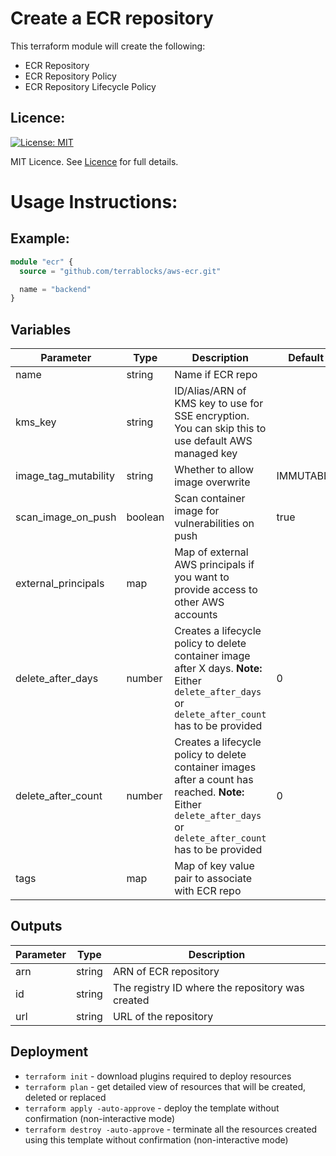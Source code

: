 # Create a ECR repository

This terraform module will create the following:
- ECR Repository
- ECR Repository Policy
- ECR Repository Lifecycle Policy

## Licence:
[![License: MIT](https://img.shields.io/badge/License-MIT-green.svg)](https://opensource.org/licenses/MIT)

MIT Licence. See [Licence](LICENCE) for full details.

# Usage Instructions:
## Example:
```terraform
module "ecr" {
  source = "github.com/terrablocks/aws-ecr.git"

  name = "backend"
}
```

## Variables
| Parameter             | Type    | Description          | Default       | Required |
|-----------------------|---------|----------------------|---------------|----------|
| name                | string  | Name if ECR repo                                                      |              | Y        |
| kms_key         | string  | ID/Alias/ARN of KMS key to use for SSE encryption. You can skip this to use default AWS managed key        |              | N        |
| image_tag_mutability            | string    | Whether to allow image overwrite                                 | IMMUTABLE             | N        |
| scan_image_on_push            | boolean    | Scan container image for vulnerabilities on push                                            | true      | N        |
| external_principals            | map    | Map of external AWS principals if you want to provide access to other AWS accounts                       |              | N        |
| delete_after_days            | number    | Creates a lifecycle policy to delete container image after X days. **Note:** Either `delete_after_days` or `delete_after_count` has to be provided                      | 0             | N        |
| delete_after_count            | number    | Creates a lifecycle policy to delete container images after a count has reached. **Note:** Either `delete_after_days` or `delete_after_count` has to be provided                     | 0             | N        |
| tags            | map    | Map of key value pair to associate with ECR repo                      |              | N        |

## Outputs
| Parameter           | Type   | Description               |
|---------------------|--------|---------------------------|
| arn           | string | ARN of ECR repository            |
| id           | string | The registry ID where the repository was created            |
| url           | string | URL of the repository            |

## Deployment
- `terraform init` - download plugins required to deploy resources
- `terraform plan` - get detailed view of resources that will be created, deleted or replaced
- `terraform apply -auto-approve` - deploy the template without confirmation (non-interactive mode)
- `terraform destroy -auto-approve` - terminate all the resources created using this template without confirmation (non-interactive mode)
